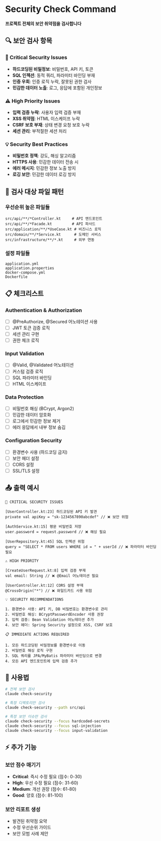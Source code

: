 # Security Check Command

**프로젝트 전체의 보안 취약점을 검사합니다**

## 🔍 보안 검사 항목

### 🚨 Critical Security Issues
- **하드코딩된 비밀정보**: 비밀번호, API 키, 토큰
- **SQL 인젝션**: 동적 쿼리, 파라미터 바인딩 부재
- **인증 우회**: 인증 로직 누락, 잘못된 권한 검사
- **민감한 데이터 노출**: 로그, 응답에 포함된 개인정보

### ⚠️ High Priority Issues  
- **입력 검증 누락**: 사용자 입력 검증 부재
- **XSS 취약점**: HTML 이스케이프 누락
- **CSRF 보호 부재**: 상태 변경 요청 보호 누락
- **세션 관리**: 부적절한 세션 처리

### 💡 Security Best Practices
- **비밀번호 정책**: 강도, 해싱 알고리즘
- **HTTPS 사용**: 민감한 데이터 전송 시
- **에러 메시지**: 민감한 정보 노출 방지
- **로깅 보안**: 민감한 데이터 로깅 방지

## 🎯 검사 대상 파일 패턴

### 우선순위 높은 파일들
```
src/api/**/*Controller.kt     # API 엔드포인트
src/api/**/*Facade.kt         # API 파사드
src/application/**/*UseCase.kt # 비즈니스 로직
src/domain/**/*Service.kt      # 도메인 서비스
src/infrastructure/**/*.kt     # 외부 연동
```

### 설정 파일들
```
application.yml
application.properties
docker-compose.yml
Dockerfile
```

## 📋 체크리스트

### Authentication & Authorization
- [ ] @PreAuthorize, @Secured 어노테이션 사용
- [ ] JWT 토큰 검증 로직
- [ ] 세션 관리 구현
- [ ] 권한 체크 로직

### Input Validation
- [ ] @Valid, @Validated 어노테이션
- [ ] 커스텀 검증 로직
- [ ] SQL 파라미터 바인딩
- [ ] HTML 이스케이프

### Data Protection  
- [ ] 비밀번호 해싱 (BCrypt, Argon2)
- [ ] 민감한 데이터 암호화
- [ ] 로그에서 민감한 정보 제거
- [ ] 에러 응답에서 내부 정보 숨김

### Configuration Security
- [ ] 환경변수 사용 (하드코딩 금지)
- [ ] 보안 헤더 설정
- [ ] CORS 설정
- [ ] SSL/TLS 설정

## 📤 출력 예시

```
🚨 CRITICAL SECURITY ISSUES

[UserController.kt:23] 하드코딩된 API 키 발견
private val apiKey = "sk-1234567890abcdef" // ❌ 보안 위험

[AuthService.kt:15] 평문 비밀번호 저장
user.password = request.password // ❌ 해싱 필요

[UserRepository.kt:45] SQL 인젝션 위험
query = "SELECT * FROM users WHERE id = " + userId // ❌ 파라미터 바인딩 필요

⚠️ HIGH PRIORITY

[CreateUserRequest.kt:8] 입력 검증 부재
val email: String // ❌ @Email 어노테이션 필요

[UserController.kt:12] CORS 설정 부재
@CrossOrigin("*") // ❌ 와일드카드 사용 위험

💡 SECURITY RECOMMENDATIONS

1. 환경변수 사용: API 키, DB 비밀번호는 환경변수로 관리
2. 비밀번호 해싱: BCryptPasswordEncoder 사용 권장  
3. 입력 검증: Bean Validation 어노테이션 추가
4. 보안 헤더: Spring Security 설정으로 XSS, CSRF 보호

📋 IMMEDIATE ACTIONS REQUIRED

1. 모든 하드코딩된 비밀정보를 환경변수로 이동
2. 비밀번호 해싱 로직 구현 
3. SQL 쿼리를 JPA/MyBatis 파라미터 바인딩으로 변경
4. 모든 API 엔드포인트에 입력 검증 추가
```

## 🔧 사용법

```bash
# 전체 보안 검사
claude check-security

# 특정 디렉토리만 검사  
claude check-security --path src/api

# 특정 보안 이슈만 검사
claude check-security --focus hardcoded-secrets
claude check-security --focus sql-injection
claude check-security --focus input-validation
```

## ⚡ 추가 기능

### 보안 점수 매기기
- **Critical**: 즉시 수정 필요 (점수: 0-30)
- **High**: 우선 수정 필요 (점수: 31-60) 
- **Medium**: 개선 권장 (점수: 61-80)
- **Good**: 양호 (점수: 81-100)

### 보안 리포트 생성
- 발견된 취약점 요약
- 수정 우선순위 가이드
- 보안 모범 사례 제안
